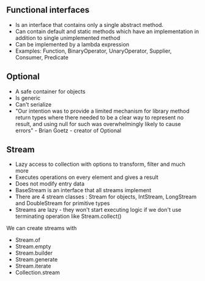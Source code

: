 Functional interfaces
-
- Is an interface that contains only a single abstract method.
- Can contain default and static methods which have an implementation in 
addition to single unimplemented method
- Can be implemented by a lambda expression
- Examples: Function, BinaryOperator, UnaryOperator, Supplier, Consumer,
Predicate


Optional 
- 
- A safe container for objects
- Is generic
- Can't serialize
- "Our intention was to provide a limited mechanism for library 
method return types where there needed to be a clear way to represent 
no result, and using null for such was overwhelmingly likely to cause
errors" - Brian Goetz - creator of Optional


Stream
- 
- Lazy access to collection with options to transform, filter and much 
more
- Executes operations on every element and gives a result
- Does not modify entry data 
- BaseStream is an interface that all streams implement
- There are 4 stream classes : Stream for objects, IntStream, LongStream
and DoubleStream for primitive types
- Streams are lazy - they won't start executing logic if we don't use 
terminating operation like Stream.collect()

We can create streams with
- Stream.of
- Stream.empty
- Stream.builder
- Stream.generate
- Stream.iterate
- Collection.stream
